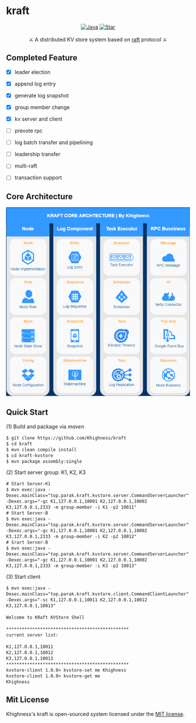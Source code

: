 # kraft
<p align="center">
<a href="https://www.parak.top/kraft/"><img src="https://img.shields.io/badge/java-reference-fff?logo=java&style=social" alt="Java"></a>
<a href="https://github.com/Khighness/kraft"><img src="https://img.shields.io/github/stars/Khighness/kraft?style=social" alt="Star"></a>
<br/><br/>
<span>⚔️ A distributed KV store system based on <a href="https://raft.github.io/raft.pdf">raft</a> protocol ⚔️</span>
</p>



## Completed Feature

- [x] leader election
- [x] append log entry
- [x] generate log snapshot
- [x] group member change
- [x] kv server and client
- [ ] prevote rpc
- [ ] log batch transfer and pipelining
- [ ] leadership transfer
- [ ] multi-raft
- [ ] transaction support



## Core Architecture

<p align="center">
<img src="images/kraft-core-architecture.png" alt="kraft-core-architecture" />
</p>




## Quick Start

(1) Build and package via _maven_

```shell
$ git clone https://github.com/Khighness/kraft
$ cd kraft
$ mvn clean compile install
$ cd kraft-kvstore
$ mvn package assembly:single
```

(2) Start server group: K1, K2, K3

```shell
# Start Server-K1
$ mvn exec:java -Dexec.mainClass="top.parak.kraft.kvstore.server.CommandServerLauncher" -Dexec.args="-gc K1,127.0.0.1,10001 K2,127.0.0.1,10002 K3,127.0.0.1,2333 -m group-member -i K1 -p2 10011"
# Start Server-B
$ mvn exec:java -Dexec.mainClass="top.parak.kraft.kvstore.server.CommandServerLauncher" -Dexec.args="-gc K1,127.0.0.1,10001 K2,127.0.0.1,10002 K3,127.0.0.1,2333 -m group-member -i K2 -p2 10012"
# Srart Server-B
$ mvn exec:java -Dexec.mainClass="top.parak.kraft.kvstore.server.CommandServerLauncher" -Dexec.args="-gc K1,127.0.0.1,10001 K2,127.0.0.1,10002 K3,127.0.0.1,2333 -m group-member -i K3 -p2 10013"
```

(3) Start client

```shell
$ mvn exec:java -Dexec.mainClass="top.parak.kraft.kvstore.client.CommandClientLauncher" -Dexec.args="-sc K1,127.0.0.1,10011 K2,127.0.0.1,10012 K3,127.0.0.1,10013"

Welcome to KRaft KVStore Shell

***********************************************
current server list:

K1,127.0.0.1,10011
K2,127.0.0.1,10012
K3,127.0.0.1,10013
***********************************************
kvstore-client 1.0.0> kvstore-set me Khighness
kvstore-client 1.0.0> kvstore-get me
Khighness

```



## Mit License

Khighness's kraft is open-sourced system licensed under the [MIT license](https://github.com/Khighness/kraft/blob/master/LICENSE).
